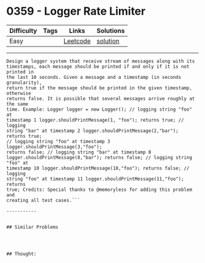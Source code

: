 # 0359 - Logger Rate Limiter

Difficulty  | Tags | Links | Solutions
----------- | ---- | ----- | -----
Easy |  | [Leetcode](https://leetcode.com/problems/logger-rate-limiter) | [solution](https://leetcode.com/problems/logger-rate-limiter/solution/)


-----------

```
Design a logger system that receive stream of messages along with its
timestamps, each message should be printed if and only if it is not printed in
the last 10 seconds. Given a message and a timestamp (in seconds granularity),
return true if the message should be printed in the given timestamp, otherwise
returns false. It is possible that several messages arrive roughly at the same
time. Example: Logger logger = new Logger(); // logging string "foo" at
timestamp 1 logger.shouldPrintMessage(1, "foo"); returns true; // logging
string "bar" at timestamp 2 logger.shouldPrintMessage(2,"bar"); returns true;
// logging string "foo" at timestamp 3 logger.shouldPrintMessage(3,"foo");
returns false; // logging string "bar" at timestamp 8
logger.shouldPrintMessage(8,"bar"); returns false; // logging string "foo" at
timestamp 10 logger.shouldPrintMessage(10,"foo"); returns false; // logging
string "foo" at timestamp 11 logger.shouldPrintMessage(11,"foo"); returns
true; Credits: Special thanks to @memoryless for adding this problem and
creating all test cases.```

-----------


## Similar Problems




## Thought:
